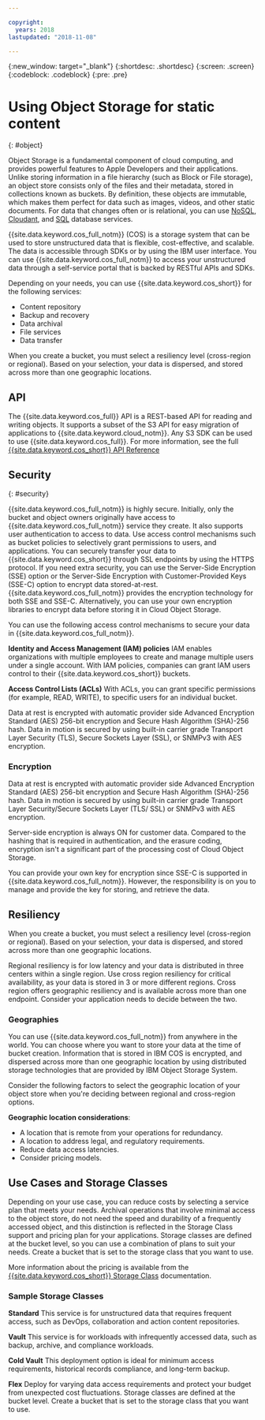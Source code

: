 ```yaml
---

copyright:
  years: 2018
lastupdated: "2018-11-08"

---
```

{:new_window: target="_blank"}
{:shortdesc: .shortdesc}
{:screen: .screen}
{:codeblock: .codeblock}
{:pre: .pre}

# Using Object Storage for static content
{: #object}

Object Storage is a fundamental component of cloud computing, and provides powerful features to Apple Developers and their applications. Unlike storing information in a file hierarchy (such as Block or File storage), an object store consists only of the files and their metadata, stored in collections known as buckets. By definition, these objects are immutable, which makes them perfect for data such as images, videos, and other static documents. For data that changes often or is relational, you can use [NoSQL](/docs/swift/data/nosql.html), [Cloudant](/docs/swift/data/cloudant.html), and [SQL](/docs/swift/data/sql.html) database services.

{{site.data.keyword.cos_full_notm}} (COS) is a storage system that can be used to store unstructured data that is flexible, cost-effective, and scalable. The data is accessible through SDKs or by using the IBM user interface. You can use {{site.data.keyword.cos_full_notm}} to access your unstructured data through a self-service portal that is backed by RESTful APIs and SDKs. 

Depending on your needs, you can use {{site.data.keyword.cos_short}} for the following services:

* Content repository
* Backup and recovery
* Data archival
* File services
* Data transfer

When you create a bucket, you must select a resiliency level (cross-region or regional). Based on your selection, your data is dispersed, and stored across more than one geographic locations.

## API

The {{site.data.keyword.cos_full}} API is a REST-based API for reading and writing objects. It supports a subset of the S3 API for easy migration of applications to {{site.data.keyword.cloud_notm}}. Any S3 SDK can be used to use {{site.data.keyword.cos_full}}. For more information, see the full [{{site.data.keyword.cos_short}} API Reference](docs/services/cloud-object-storage/api-reference/about-compatibility-api.html#about-the-ibm-cloud-object-storage-api)

## Security
{: #security}

{{site.data.keyword.cos_full_notm}} is highly secure. Initially, only the bucket and object owners originally have access to {{site.data.keyword.cos_full_notm}} service they create. It also supports user authentication to access to data. Use access control mechanisms such as bucket policies to selectively grant permissions to users, and applications. You can securely transfer your data to {{site.data.keyword.cos_short}} through SSL endpoints by using the HTTPS protocol. If you need extra security, you can use the Server-Side Encryption (SSE) option or the Server-Side Encryption with Customer-Provided Keys (SSE-C) option to encrypt data stored-at-rest. {{site.data.keyword.cos_full_notm}} provides the encryption technology for both SSE and SSE-C. Alternatively, you can use your own encryption libraries to encrypt data before storing it in Cloud Object Storage.

You can use the following access control mechanisms to secure your data in {{site.data.keyword.cos_full_notm}}.

**Identity and Access Management (IAM) policies**
IAM enables organizations with multiple employees to create and manage multiple users under a single account. With IAM policies, companies can grant IAM users control to their {{site.data.keyword.cos_short}} buckets.

**Access Control Lists (ACLs)**
With ACLs, you can grant specific permissions (for example, READ, WRITE), to specific users for an individual bucket.

Data at rest is encrypted with automatic provider side Advanced Encryption Standard (AES) 256-bit encryption and Secure Hash Algorithm (SHA)-256 hash. Data in motion is secured by using built-in carrier grade Transport Layer Security (TLS), Secure Sockets Layer (SSL), or SNMPv3 with AES encryption.

### Encryption

Data at rest is encrypted with automatic provider side Advanced Encryption Standard (AES) 256-bit encryption and Secure Hash Algorithm (SHA)-256 hash. Data in motion is secured by using built-in carrier grade Transport Layer Security/Secure Sockets Layer (TLS/ SSL) or SNMPv3 with AES encryption.

Server-side encryption is always ON for customer data. Compared to the hashing that is required in authentication, and the erasure coding, encryption isn't a significant part of the processing cost of Cloud Object Storage.

You can provide your own key for encryption since SSE-C is supported in {{site.data.keyword.cos_full_notm}}. However, the responsibility is on you to manage and provide the key for storing, and retrieve the data.

## Resiliency

When you create a bucket, you must select a resiliency level (cross-region or regional). Based on your selection, your data is dispersed, and stored across more than one geographic locations.

Regional resiliency is for low latency and your data is distributed in three centers within a single region. Use cross region resiliency for critical availability, as your data is stored in 3 or more different regions. Cross region offers geographic resiliency and is available across more than one endpoint. Consider your application needs to decide between the two.

### Geographies

You can use {{site.data.keyword.cos_full_notm}} from anywhere in the world. You can choose where you want to store your data at the time of bucket creation. Information that is stored in IBM COS is encrypted, and dispersed across more than one geographic location by using distributed storage technologies that are provided by IBM Object Storage System. 

Consider the following factors to select the geographic location of your object store when you're deciding between regional and cross-region options.

**Geographic location considerations**:
* A location that is remote from your operations for redundancy.
* A location to address legal, and regulatory requirements.
* Reduce data access latencies.
* Consider pricing models.

## Use Cases and Storage Classes

Depending on your use case, you can reduce costs by selecting a service plan that meets your needs. Archival operations that involve minimal access to the object store, do not need the speed and durability of a frequently accessed object, and this distinction is reflected in the Storage Class support and pricing plan for your applications. Storage classes are defined at the bucket level, so you can use a combination of plans to suit your needs. Create a bucket that is set to the storage class that you want to use.

More information about the pricing is available from the [{{site.data.keyword.cos_short}} Storage Class](/docs/services/cloud-object-storage/help/billing.html#ibm-cos-pricing) documentation.

### Sample Storage Classes

**Standard**
This service is for unstructured data that requires frequent access, such as DevOps, collaboration and action content repositories.

**Vault**
This service is for workloads with infrequently accessed data, such as backup, archive, and compliance workloads.

**Cold Vault**
This deployment option is ideal for minimum access requirements, historical records compliance, and long-term backup.

**Flex** Deploy for varying data access requirements and protect your budget from unexpected cost fluctuations.
Storage classes are defined at the bucket level. Create a bucket that is set to the storage class that you want to use.
